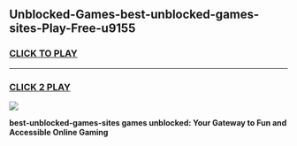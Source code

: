 
## Unblocked-Games-best-unblocked-games-sites-Play-Free-u9155
<h3>
<a href="https://premium76.site?title=best-unblocked-games-sites&ref=18A1">CLICK TO PLAY</a></h3>
<hr>

<h3>
<a href="https://premium76.site?title=best-unblocked-games-sites&ref=18A1">CLICK 2 PLAY</a>
  
</h3>

<a href="https://premium76.site?title=best-unblocked-games-sites&ref=18A1"><img src="https://clearcache.store/games.png"></a>


**best-unblocked-games-sites games unblocked: Your Gateway to Fun and Accessible Online Gaming**

